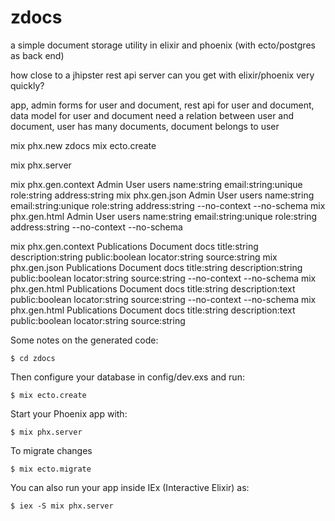 # zdocs

a simple document storage utility in elixir and phoenix (with ecto/postgres as back end)

how close to a jhipster rest api server can you get with elixir/phoenix very quickly?

app, admin forms for user and document, rest api for user and document, data model for user and document
need a relation between user and document, user has many documents, document belongs to user

mix phx.new zdocs
mix ecto.create

mix phx.server

mix phx.gen.context Admin User users name:string email:string:unique role:string address:string
mix phx.gen.json Admin User users name:string email:string:unique role:string address:string --no-context --no-schema
mix phx.gen.html Admin User users name:string email:string:unique role:string address:string --no-context --no-schema

mix phx.gen.context Publications Document docs title:string description:string public:boolean locator:string source:string
mix phx.gen.json Publications Document docs title:string description:string public:boolean locator:string source:string --no-context --no-schema
mix phx.gen.html Publications Document docs title:string description:text public:boolean locator:string source:string --no-context --no-schema
mix phx.gen.html Publications Document docs title:string description:text public:boolean locator:string source:string 

Some notes on the generated code:

    $ cd zdocs

Then configure your database in config/dev.exs and run:

    $ mix ecto.create

Start your Phoenix app with:

    $ mix phx.server

To migrate changes
    
    $ mix ecto.migrate

You can also run your app inside IEx (Interactive Elixir) as:

    $ iex -S mix phx.server